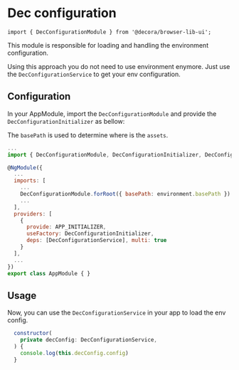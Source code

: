 # Dec configuration

`import { DecConfigurationModule } from '@decora/browser-lib-ui';`

This module is responsible for loading and handling the environment configuration.

Using this approach you do not need to use environment enymore. Just use the `DecConfigurationService` to get your env configuration.

## Configuration

In your AppModule, import the `DecConfigurationModule` and provide the `DecConfigurationInitializer` as bellow:

The `basePath` is used to determine where is the `assets`.

```javascript
...
import { DecConfigurationModule, DecConfigurationInitializer, DecConfigurationService } from '@projects/decora/browser-lib-ui/src/public_api';

@NgModule({
  ...
  imports: [
    ...
    DecConfigurationModule.forRoot({ basePath: environment.basePath })
    ...
  ],
  providers: [
    {
      provide: APP_INITIALIZER,
      useFactory: DecConfigurationInitializer,
      deps: [DecConfigurationService], multi: true
    }
  ],
  ...
})
export class AppModule { }

```

## Usage

Now, you can use the `DecConfigurationService` in your app to load the env config.

```javascript
  constructor(
    private decConfig: DecConfigurationService,
  ) {
    console.log(this.decConfig.config)
  }
```
